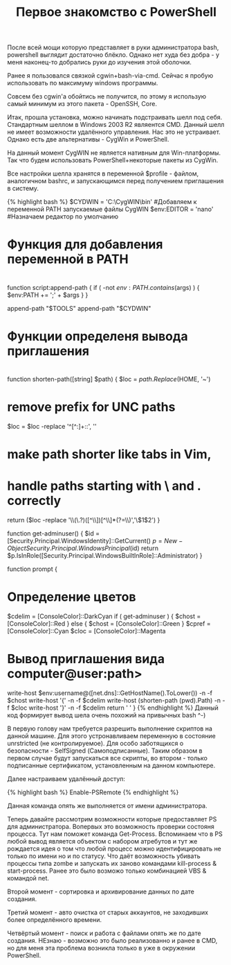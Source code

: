 ﻿---
layout: post
title: Первое знакомство с PowerShell
tag: powershell, thung
---
После всей мощи которую представляет в руки администратора bash, powershell выглядит достаточно блёкло. Однако нет худа без добра - у меня наконец-то добрались руки до изучения этой оболочки.

Ранее я пользовался связкой cgwin+bash-via-cmd. Сейчас я пробую использовать по максимуму windows программы.

Совсем без cgwin'a обойтись не получится, по этому я использую самый минимум из этого пакета - OpenSSH, Core.

Итак, прошла установка, можно начинать подстраивать шелл под себя. Стандартным шеллом в Windows 2003 R2 
являентся CMD. Данный шелл не имеет возможности удалённого управления. Нас это не устраивает. Однако есть две 
альтернативы - CygWin и PowerShell.

На данный момент CygWIN не является нативным для Win-платформы. Так что будем использовать PowerShell+некоторые 
пакеты из CygWin. 

Все настройки шелла хранятся в переменной $profile - файлом, аналогичном bashrc, и запускающимся перед получением приглашения в систему.

{% highlight bash %}
$CYDWIN = 'C:\CygWIN\bin' 	#Добавляем к переменной PATH запускаемые файлы CygWIN
$env:EDITOR = 'nano'		#Назначаем редактор по умолчанию

#
# Функция для добавления переменной в PATH
#

function script:append-path { 
   if ( -not $env:PATH.contains($args) ) {
      $env:PATH += ';' + $args
   }
}


append-path "$TOOLS"
append-path "$CYDWIN"

#
# Функции определеня вывода приглашения 
#

function shorten-path([string] $path) {
   $loc = $path.Replace($HOME, '~')
   # remove prefix for UNC paths
   $loc = $loc -replace '^[^:]+::', ''
   # make path shorter like tabs in Vim,
   # handle paths starting with \\ and . correctly
   return ($loc -replace '\\(\.?)([^\\])[^\\]*(?=\\)','\$1$2')
}

function get-adminuser() {
   $id = [Security.Principal.WindowsIdentity]::GetCurrent()
   $p = New-Object Security.Principal.WindowsPrincipal($id)
   return $p.IsInRole([Security.Principal.WindowsBuiltInRole]::Administrator)
}

function prompt {
   # Определение цветов
   $cdelim = [ConsoleColor]::DarkCyan
   if ( get-adminuser ) {
      $chost = [ConsoleColor]::Red
   } else {
      $chost = [ConsoleColor]::Green
   }
   $cpref = [ConsoleColor]::Cyan
   $cloc = [ConsoleColor]::Magenta
   # Вывод приглашения вида computer@user:path>
   write-host $env:username@([net.dns]::GetHostName().ToLower()) -n -f $chost
   write-host '{' -n -f $cdelim
   write-host (shorten-path (pwd).Path) -n -f $cloc
   write-host '}' -n -f $cdelim
   return ' '
}
{% endhighlight %}
Данный код формирует вывод шела очень похожий на привычных bash ^-)

В первую голову нам требуется разрешить выполнение скриптов на данной машине. Для этого устронавливаем 
переменную в состояние unrstricted (не контролируемое). Для особо заботящихся о безопасности - SelfSigned 
(Самоподписанные). Таким образом в первом случае будут запускаться все скрипты, во втором - только подписанные 
сертификатом, установленным на данном компьютере.

Далее настраиваем удалённый доступ:

{% highlight bash %}
Enable-PSRemote
{% endhighlight %}

Данная команда опять же выполняется от имени администратора.

Теперь давайте рассмотрим возможности которые предоставляет PS для администратора. Вопервых это возможность 
проверки состояня процесса. Тут нам поможет команда Get-Process. Вспоминаем что в PS любой вывод является 
объектом с набором атребутов и тут же рождается идея о том что любой процесс можно идентифицировать не только по 
имени но и по статусу. Что даёт возможность убивать процессы типа zombe и запускать их заново командами 
kill-process & start-process. Ранее это было возможо только комбинацией VBS & командой net.

Второй момент - сортировка и архивирование данных по дате создания.

Третий момент - авто очистка от старых аккаунтов, не заходивших более определённого времени.

Четвёртый момент - поиск и работа с файлами опять же по дате создания. НЕзнаю - возможно это было реализованно и 
ранее в CMD, но для меня эта проблема возникла только в уже в окружении PowerShell.
